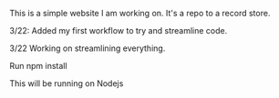  This is a simple website I am working on. It's a repo to a record store. 

 3/22: Added my first workflow to try and streamline code.

 3/22 Working on streamlining everything.

Run npm install

This will be running on Nodejs 
                            
